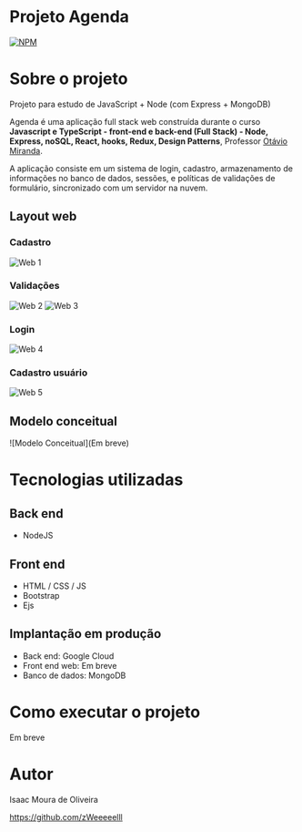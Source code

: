 
 
 
 # Projeto Agenda
[![NPM](https://img.shields.io/npm/l/react)](https://github.com/zWeeeeelll/Projeto-Agenda/blob/main/LICENSE) 

# Sobre o projeto

Projeto para estudo de JavaScript + Node (com Express + MongoDB)

Agenda é uma aplicação full stack web construída durante o curso **Javascript e TypeScript - front-end e back-end (Full Stack) - Node, Express, noSQL, React, hooks, Redux, Design Patterns**, Professor [Otávio Miranda](https://www.udemy.com/course/curso-de-javascript-moderno-do-basico-ao-avancado/ "Curso").

A aplicação consiste em um sistema de login, cadastro, armazenamento de informações no banco de dados, sessões, e políticas de validações de formulário, sincronizado com um servidor na nuvem.

## Layout web
### Cadastro
![Web 1](https://github.com/zWeeeeelll/Projeto-Agenda/blob/main/img/Cadastro.gif)
### Validações
![Web 2](https://github.com/zWeeeeelll/Projeto-Agenda/blob/main/img/Validacao-casdastro%202.gif)
![Web 3](https://github.com/zWeeeeelll/Projeto-Agenda/blob/main/img/Validacao.gif)
### Login
![Web 4](https://github.com/zWeeeeelll/Projeto-Agenda/blob/main/img/Login.gif)
### Cadastro usuário
![Web 5](https://github.com/zWeeeeelll/Projeto-Agenda/blob/main/img/Cadastro-usuario.gif)
## Modelo conceitual
![Modelo Conceitual](Em breve)

# Tecnologias utilizadas
## Back end
- NodeJS
## Front end
- HTML / CSS / JS
- Bootstrap
- Ejs
## Implantação em produção
- Back end: Google Cloud
- Front end web: Em breve
- Banco de dados: MongoDB

# Como executar o projeto

Em breve

# Autor

Isaac Moura de Oliveira

https://github.com/zWeeeeelll
